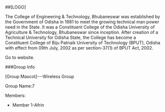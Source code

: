 ##[LOGO]

The College of Engineering & Technology, Bhubaneswar was established by the Government of Odisha in 1981 to meet the growing technical man power need in the State. It was a Constituent College of the Odisha University of Agriculture & Technology, Bhubaneswar since inception. After creation of a Technical University for Odisha State, the College has become a Constituent College of Biju Patnaik University of Technology (BPUT), Odisha with effect from 09th July, 2002 as per section-37(1) of BPUT Act, 2002.

Go to website.

###Group Info

[Group Mascot]---Wireless Group

Group Name:7

Members:
* Member 1-Afrin
